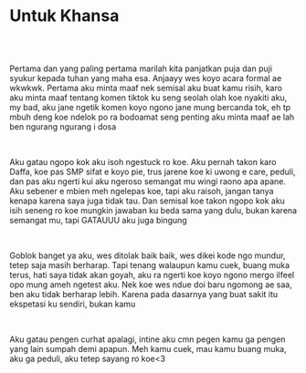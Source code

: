 <!DOCTYPE html>
<html>
<head>
    <title>Project 1</title>
    <link rel="stylesheet" href="style.css">
</head>
<body>
    <h1>Untuk Khansa</h1>


<br><br>
<p>Pertama dan yang paling pertama marilah kita panjatkan puja dan puji syukur kepada tuhan yang maha esa. Anjaayy wes koyo acara formal ae wkwkwk. Pertama aku minta maaf nek semisal aku buat kamu risih, karo aku minta maaf tentang komen tiktok ku seng seolah olah koe nyakiti aku, my bad, aku jane ngetik komen koyo ngono jane mung bercanda tok, eh tp mbuh deng koe ndelok po ra bodoamat seng penting aku minta maaf ae lah ben ngurang ngurang i dosa</p>
<br>
<p>Aku gatau ngopo kok aku isoh ngestuck ro koe. Aku pernah takon karo Daffa, koe pas SMP sifat e koyo pie, trus jarene koe ki uwong e care, peduli, dan pas aku ngerti kui aku ngeroso semangat mu wingi raono apa apane. Aku sebener e mbien meh ngelepas koe, tapi aku raisoh, jangan tanya kenapa karena saya juga tidak tau. Dan semisal koe takon ngopo kok aku isih seneng ro koe mungkin jawaban ku beda sama yang dulu, bukan karena semangat mu, tapi GATAUUU aku juga bingung</p>
<br>
<p>Goblok banget ya aku, wes ditolak baik baik, wes dikei kode ngo mundur, tetep saja masih berharap. Tapi tenang walaupun kamu cuek, buang muka terus, hati saya tidak akan goyah, aku ra ngerti koe koyo ngono mergo ilfeel opo mung ameh ngetest aku. Nek koe wes ndue doi baru ngomong ae saa, ben aku tidak berharap lebih. Karena pada dasarnya yang buat sakit itu ekspetasi ku sendiri, bukan kamu</p>
<br>
<p>Aku gatau pengen curhat apalagi, intine aku cmn pegen kamu ga pengen yang lain sumpah demi apapun. Meh kamu cuek, mau kamu buang muka, aku ga peduli, aku tetep sayang ro koe<3</p>
<br><br><br>   
</body>
</html>
